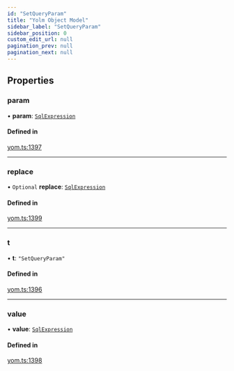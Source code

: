 ```yaml
---
id: "SetQueryParam"
title: "Yolm Object Model"
sidebar_label: "SetQueryParam"
sidebar_position: 0
custom_edit_url: null
pagination_prev: null
pagination_next: null
---
```


## Properties

### param

• **param**: [`SqlExpression`](../modules.md#sqlexpression)

#### Defined in

[yom.ts:1397](https://github.com/yolmio/boost/blob/964b449/src/yom.ts#L1397)

___

### replace

• `Optional` **replace**: [`SqlExpression`](../modules.md#sqlexpression)

#### Defined in

[yom.ts:1399](https://github.com/yolmio/boost/blob/964b449/src/yom.ts#L1399)

___

### t

• **t**: ``"SetQueryParam"``

#### Defined in

[yom.ts:1396](https://github.com/yolmio/boost/blob/964b449/src/yom.ts#L1396)

___

### value

• **value**: [`SqlExpression`](../modules.md#sqlexpression)

#### Defined in

[yom.ts:1398](https://github.com/yolmio/boost/blob/964b449/src/yom.ts#L1398)
